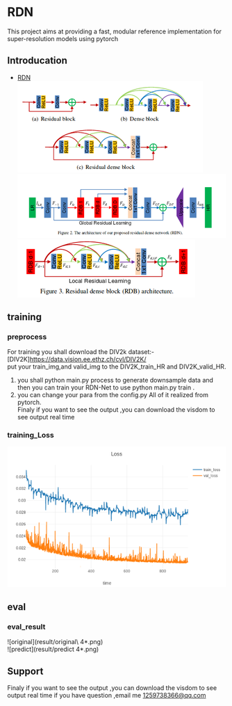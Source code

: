 # RDN
This project aims at providing a fast, modular reference implementation for super-resolution  models using pytorch 

## Introducation 
- [RDN](https://arxiv.org/abs/1802.08797)  
               ![Block1](result/reidual.png)
![Block2](result/residual2.png)
               ![Block3](result/residual3.png)



## training  
### preprocess
For training you shall download the DIV2k dataset:- [DIV2K]https://data.vision.ee.ethz.ch/cvl/DIV2K/   
put your train_img,and valid_img to the DIV2K_train_HR and DIV2K_valid_HR. <br> 
1. you shall python main.py process to generate downsample data and then you can train your RDN-Net to use python main.py train .<br>
2. you can change your para from the config.py All of it realized from pytorch.<br>
Finaly if you want to see the output ,you can download the visdom to see output real time

### training_Loss 
![train loss](result/newplot.png) 

## eval
### eval_result
![original](result/original\ 4*.png)  
![predict](result/predict 4*.png)

## Support
Finaly if you want to see the output ,you can download the visdom to see output real time
if you have question ,email me 1259738366@qq.com
